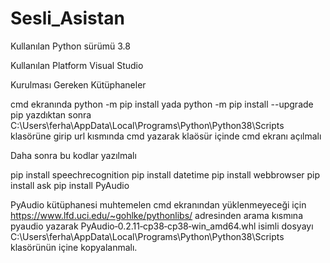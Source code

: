# Sesli_Asistan

Kullanılan Python sürümü 3.8

Kullanılan Platform Visual Studio

Kurulması Gereken Kütüphaneler

cmd ekranında 
python -m pip install yada python -m pip install --upgrade pip
yazdıktan sonra C:\Users\ferha\AppData\Local\Programs\Python\Python38\Scripts
klasörüne girip url kısmında cmd yazarak klaösür içinde cmd ekranı açılmalı

Daha sonra bu kodlar yazılmalı

pip install speechrecognition
pip install datetime
pip install webbrowser
pip install ask
pip install PyAudio

PyAudio kütüphanesi muhtemelen cmd ekranından yüklenmeyeceği için
https://www.lfd.uci.edu/~gohlke/pythonlibs/ adresinden arama kısmına pyaudio
yazarak PyAudio‑0.2.11‑cp38‑cp38‑win_amd64.whl isimli dosyayı 
C:\Users\ferha\AppData\Local\Programs\Python\Python38\Scripts klasörünün içine kopyalanmalı.
